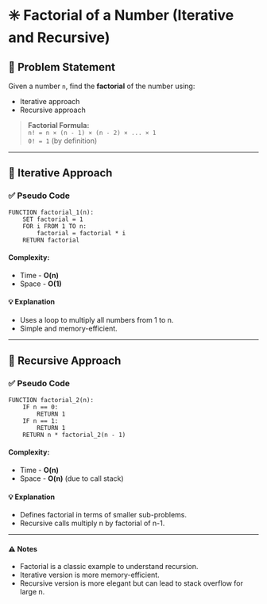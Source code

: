 # ✳️ Factorial of a Number (Iterative and Recursive)

## 🧩 Problem Statement
Given a number `n`, find the **factorial** of the number using:
- Iterative approach
- Recursive approach

> **Factorial Formula:**  
> `n! = n × (n - 1) × (n - 2) × ... × 1`  
> `0! = 1` (by definition)

---

## 📌 Iterative Approach

### ✅ Pseudo Code
```plaintext
FUNCTION factorial_1(n):
    SET factorial = 1
    FOR i FROM 1 TO n:
        factorial = factorial * i
    RETURN factorial
```
#### Complexity:
- Time - **O(n)**
- Space - **O(1)**
#### 💡 Explanation
- Uses a loop to multiply all numbers from 1 to n.
- Simple and memory-efficient.

---

## 📌 Recursive Approach

### ✅ Pseudo Code
```plaintext
FUNCTION factorial_2(n):
    IF n == 0:
        RETURN 1
    IF n == 1:
        RETURN 1
    RETURN n * factorial_2(n - 1)
```
#### Complexity:
- Time - **O(n)**
- Space - **O(n)** (due to call stack)
#### 💡 Explanation
- Defines factorial in terms of smaller sub-problems.
- Recursive calls multiply n by factorial of n-1.

---

#### ⚠️ Notes
- Factorial is a classic example to understand recursion.
- Iterative version is more memory-efficient.
- Recursive version is more elegant but can lead to stack overflow for large n.
